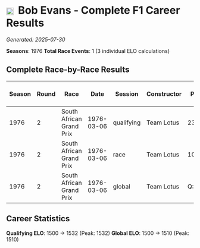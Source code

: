 # <img src="https://upload.wikimedia.org/wikipedia/commons/thumb/8/83/Flag_of_the_United_Kingdom_%283-5%29.svg/512px-Flag_of_the_United_Kingdom_%283-5%29.svg.png?20250726143817" alt="United Kingdom" width="20" height="auto" style="vertical-align: middle; margin-right: 5px;" onerror="this.outerHTML='🇬🇧'; this.style.marginRight='5px';"/> Bob Evans - Complete F1 Career Results

*Generated: 2025-07-30*

**Seasons**: 1976
**Total Race Events**: 1 (3 individual ELO calculations)

## Complete Race-by-Race Results

| Season | Round | Race | Date | Session | Constructor | Position | Starting ELO | ELO Change | Final ELO | Teammate | Teammate Position | Teammate Starting ELO | Teammate ELO Change | Teammate Final ELO |
|--------|-------|------|------|---------|-------------|----------|--------------|------------|-----------|----------|-------------------|----------------------|---------------------|-------------------|
| 1976 | 2 | South African Grand Prix | 1976-03-06 | qualifying | Team Lotus | 23 | 1500 | +32 | 1532 | Gunnar Nilsson | 25 | N/A | N/A | N/A |
| 1976 | 2 | South African Grand Prix | 1976-03-06 | race | Team Lotus | 10 | 1500 | N/A | 1500 | Gunnar Nilsson | DNF | N/A | N/A | N/A |
| 1976 | 2 | South African Grand Prix | 1976-03-06 | global | Team Lotus | Q:23/R:10 | 1500 | +10 | 1510 | Gunnar Nilsson | Q:25/R:DNF | N/A | N/A | N/A |

## Career Statistics

**Qualifying ELO**: 1500 → 1532 (Peak: 1532)
**Global ELO**: 1500 → 1510 (Peak: 1510)
